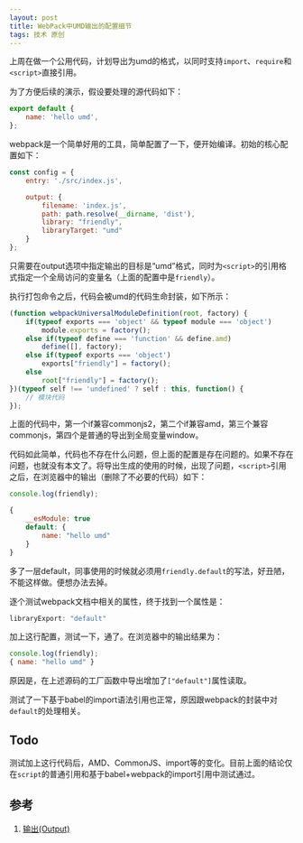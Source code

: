 ```yaml
---
layout: post
title: WebPack中UMD输出的配置细节
tags: 技术 原创
---
```


上周在做一个公用代码，计划导出为umd的格式，以同时支持`import`、`require`和`<script>`直接引用。

为了方便后续的演示，假设要处理的源代码如下：
```javascript
export default {
    name: 'hello umd',
};
```

webpack是一个简单好用的工具，简单配置了一下，便开始编译。初始的核心配置如下：
```javascript
const config = {
    entry: './src/index.js',

    output: {
        filename: 'index.js',
        path: path.resolve(__dirname, 'dist'),
        library: "friendly",
        libraryTarget: "umd"
    }
};
```

只需要在output选项中指定输出的目标是“umd”格式，同时为`<script>`的引用格式指定一个全局访问的变量名（上面的配置中是`friendly`）。

执行打包命令之后，代码会被umd的代码生命封装，如下所示：

```javascript
(function webpackUniversalModuleDefinition(root, factory) {
	if(typeof exports === 'object' && typeof module === 'object')
		module.exports = factory();
	else if(typeof define === 'function' && define.amd)
		define([], factory);
	else if(typeof exports === 'object')
		exports["friendly"] = factory();
	else
		root["friendly"] = factory();
})(typeof self !== 'undefined' ? self : this, function() {
	// 模块代码
});
```

上面的代码中，第一个if兼容commonjs2，第二个if兼容amd，第三个兼容commonjs，第四个是普通的导出到全局变量window。

代码如此简单，代码也不存在什么问题，但上面的配置是存在问题的。如果不存在问题，也就没有本文了。将导出生成的使用的时候，出现了问题，`<script>`引用之后，在浏览器中的输出（删除了不必要的代码）如下：

```javascript
console.log(friendly);

{
	__esModule: true
	default: {
    	name: "hello umd"
    }
}
```

多了一层default，同事使用的时候就必须用`friendly.default`的写法，好丑陋，不能这样做。便想办法去掉。

逐个测试webpack文档中相关的属性，终于找到一个属性是：
```javascript
libraryExport: "default"
```

加上这行配置，测试一下，通了。在浏览器中的输出结果为：

```javascript
console.log(friendly);
{ name: "hello umd" }
```

原因是，在上述源码的工厂函数中导出增加了`["default"]`属性读取。

测试了一下基于babel的import语法引用也正常，原因跟webpack的封装中对`default`的处理相关。

## Todo
测试加上这行代码后，AMD、CommonJS、import等的变化。目前上面的结论仅在`script`的普通引用和基于babel+webpack的import引用中测试通过。



## 参考
1. [输出(Output)](https://doc.webpack-china.org/configuration/output/)
